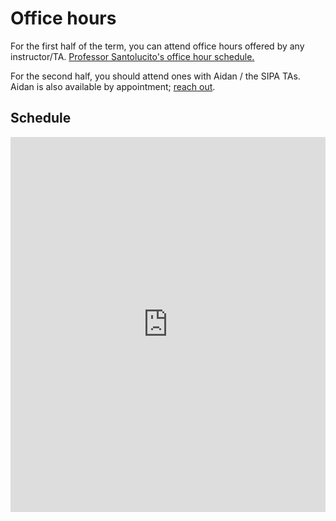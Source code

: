 # Office hours

For the first half of the term, you can attend office hours offered by any instructor/TA. [Professor Santolucito's office hour schedule.](https://www.marksantolucito.com/teaching.html)

For the second half, you should attend ones with Aidan / the SIPA TAs. Aidan is also available by appointment; [reach out](index.md#instructors).

## Schedule

<!-- combined -->
<iframe src="https://calendar.google.com/calendar/embed?height=600&wkst=1&ctz=America%2FNew_York&bgcolor=%23ffffff&showPrint=0&showTitle=0&showCalendars=0&showTz=0&mode=WEEK&showTabs=0&src=OTFnZHRycjFxcWw5Nm43MDNyYXRzZ2puMnNAZ3JvdXAuY2FsZW5kYXIuZ29vZ2xlLmNvbQ&color=%23E4C441" style="border-width: 0; width: 100%;" height="600" frameborder="0" scrolling="no"></iframe>
<!-- SIPA -->
<!-- <iframe src="https://calendar.google.com/calendar/embed?height=600&wkst=1&ctz=America%2FNew_York&bgcolor=%23ffffff&showPrint=0&showTitle=0&showCalendars=0&showTz=0&mode=WEEK&showTabs=0&src=Y18zYmUwOTVlY2IzZjZjYzc4YTViZDE3YzVkOTVhZjg3ZTRlYTk2NmNjNjJmODI4ZTY3NGZmNGE4NDE4MmM2ZDJmQGdyb3VwLmNhbGVuZGFyLmdvb2dsZS5jb20&color=%23E4C441" style="border-width: 0; width: 100%;" height="600" frameborder="0" scrolling="no"></iframe> -->
